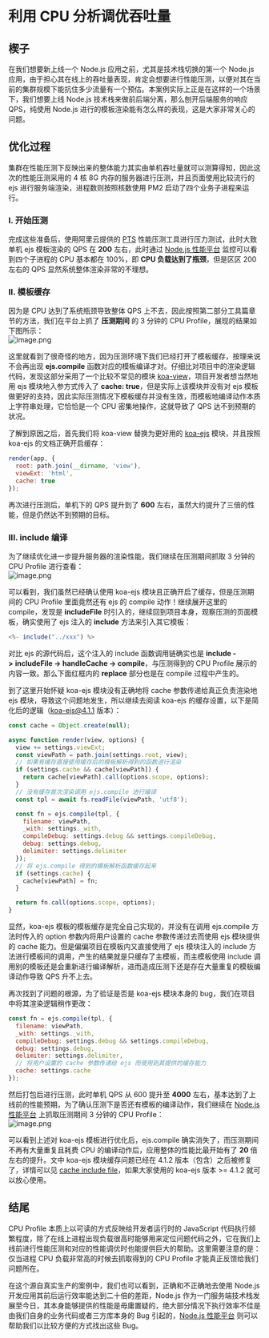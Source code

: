 # 利用 CPU 分析调优吞吐量

<a name="7ac42f43"></a>
## 楔子
在我们想要新上线一个 Node.js 应用之前，尤其是技术栈切换的第一个 Node.js 应用，由于担心其在线上的吞吐量表现，肯定会想要进行性能压测，以便对其在当前的集群规模下能抗住多少流量有一个预估。本案例实际上正是在这样的一个场景下，我们想要上线 Node.js 技术栈来做前后端分离，那么刨开后端服务的响应 QPS，纯使用 Node.js 进行的模板渲染能有怎么样的表现，这是大家非常关心的问题。

<a name="3c538a27"></a>
## 优化过程
集群在性能压测下反映出来的整体能力其实由单机吞吐量就可以测算得知，因此这次的性能压测采用的 4 核 8G 内存的服务器进行压测，并且页面使用比较流行的 ejs 进行服务端渲染，进程数则按照核数使用 PM2 启动了四个业务子进程来运行。

<a name="4eed791b"></a>
### I. 开始压测
完成这些准备后，使用阿里云提供的 [PTS](https://www.aliyun.com/product/pts) 性能压测工具进行压力测试，此时大致单机 ejs 模板渲染的 QPS 在 **200** 左右，此时通过 [Node.js 性能平台](https://www.aliyun.com/product/nodejs) 监控可以看到四个子进程的 CPU 基本都在 100%，即 **CPU 负载达到了瓶颈**，但是区区 200 左右的 QPS 显然系统整体渲染非常的不理想。

<a name="9846109e"></a>
### II. 模板缓存
因为是 CPU 达到了系统瓶颈导致整体 QPS 上不去，因此按照第二部分工具篇章节的方法，我们在平台上抓了 **压测期间** 的 3 分钟的 CPU Profile，展现的结果如下图所示：<br />
![image.png](https://cdn.nlark.com/yuque/0/2019/png/155185/1552629962435-e31a0a4e-53ec-475d-87e9-71073fa6cb9f.png#align=left&display=inline&height=309&name=image.png&originHeight=510&originWidth=1484&size=82278&status=done&width=899)

这里就看到了很奇怪的地方，因为压测环境下我们已经打开了模板缓存，按理来说不会再出现 **ejs.compile** 函数对应的模板编译才对。仔细比对项目中的渲染逻辑代码，发现这部分采用了一个比较不常见的模块 [koa-view](https://www.npmjs.com/package/koa-view)，项目开发者想当然地用 ejs 模块地入参方式传入了 **cache: true**，但是实际上该模块并没有对 ejs 模板做更好的支持，因此实际压测情况下模板缓存并没有生效，而模板地编译动作本质上字符串处理，它恰恰是一个 CPU 密集地操作，这就导致了 QPS 达不到预期的状况。

了解到原因之后，首先我们将 koa-view 替换为更好用的 [koa-ejs](https://www.npmjs.com/package/koa-ejs) 模块，并且按照 koa-ejs 的文档正确开启缓存：

```javascript
render(app, {
  root: path.join(__dirname, 'view'),
  viewExt: 'html',
  cache: true
});
```

再次进行压测后，单机下的 QPS 提升到了 **600** 左右，虽然大约提升了三倍的性能，但是仍然达不到预期的目标。

<a name="35c43542"></a>
### III. include 编译
为了继续优化进一步提升服务器的渲染性能，我们继续在压测期间抓取 3 分钟的 CPU Profile 进行查看：<br />
![image.png](https://cdn.nlark.com/yuque/0/2019/png/155185/1552631435940-0e544e12-b9fa-4559-bbcc-d329e6257193.png#align=left&display=inline&height=332&name=image.png&originHeight=659&originWidth=1480&size=148652&status=done&width=746)

可以看到，我们虽然已经确认使用 koa-ejs 模块且正确开启了缓存，但是压测期间的 CPU Profile 里面竟然还有 ejs 的 compile 动作！继续展开这里的 compile，发现是 **includeFile** 时引入的，继续回到项目本身，观察压测的页面模板，确实使用了 ejs 注入的 **include** 方法来引入其它模板：

```javascript
<%- include("../xxx") %>
```

对比 ejs 的源代码后，这个注入的 include 函数调用链确实也是 **include ->** **includeFile -> handleCache -> compile**，与压测得到的 CPU Profile 展示的内容一致。那么下面红框内的 **replace** 部分也是在 compile 过程中产生的。

到了这里开始怀疑 koa-ejs 模块没有正确地将 cache 参数传递给真正负责渲染地 ejs 模块，导致这个问题地发生，所以继续去阅读 koa-ejs 的缓存设置，以下是简化后的逻辑（koa-ejs@4.1.1 版本）：

```javascript
const cache = Object.create(null);

async function render(view, options) {
  view += settings.viewExt;
  const viewPath = path.join(settings.root, view);
  // 如果有缓存直接使用缓存后的模板解析得到的函数进行渲染
  if (settings.cache && cache[viewPath]) {
    return cache[viewPath].call(options.scope, options);
  }
  // 没有缓存首次渲染调用 ejs.compile 进行编译
  const tpl = await fs.readFile(viewPath, 'utf8');

  const fn = ejs.compile(tpl, {
    filename: viewPath,
    _with: settings._with,
    compileDebug: settings.debug && settings.compileDebug,
    debug: settings.debug,
    delimiter: settings.delimiter
  });
  // 将 ejs.compile 得到的模板解析函数缓存起来
  if (settings.cache) {
    cache[viewPath] = fn;
  }

  return fn.call(options.scope, options);
}
```

显然，koa-ejs 模板的模板缓存是完全自己实现的，并没有在调用 ejs.compile 方法时传入的 option 参数内将用户设置的 cache 参数传递过去而使用 ejs 模块提供的 cache 能力。但是偏偏项目在模板内又直接使用了 ejs 模块注入的 include 方法进行模板间的调用，产生的结果就是只缓存了主模板，而主模板使用 include 调用别的模板还是会重新进行编译解析，进而造成压测下还是存在大量重复的模板编译动作导致 QPS 升不上去。

再次找到了问题的根源，为了验证是否是 koa-ejs 模块本身的 bug，我们在项目中将其渲染逻辑稍作更改：

```javascript
const fn = ejs.compile(tpl, {
  filename: viewPath,
  _with: settings._with,
  compileDebug: settings.debug && settings.compileDebug,
  debug: settings.debug,
  delimiter: settings.delimiter,
  // 将用户设置的 cache 参数传递给 ejs 而使用到其提供的缓存能力
  cache: settings.cache
});
```

然后打包后进行压测，此时单机 QPS 从 600 提升至 **4000** 左右，基本达到了上线前的性能预期，为了确认压测下是否还有模板的编译动作，我们继续在 [Node.js 性能平台](https://www.aliyun.com/product/nodejs) 上抓取压测期间 3 分钟的 CPU Profile：<br />
![image.png](https://cdn.nlark.com/yuque/0/2019/png/155185/1552633282580-8666926c-4a8f-44a8-abe1-69c21af16731.png#align=left&display=inline&height=290&name=image.png&originHeight=478&originWidth=1479&size=87063&status=done&width=896)

可以看到上述对 koa-ejs 模板进行优化后，ejs.compile 确实消失了，而压测期间不再有大量重复且耗费 CPU 的编译动作后，应用整体的性能比最开始有了 **20** 倍左右的提升。文中 koa-ejs 模块缓存问题已经在 4.1.2 版本（包含）之后被修复了，详情可以见 [cache include file](https://github.com/koajs/ejs/pull/45/files)，如果大家使用的 koa-ejs 版本 >= 4.1.2 就可以放心使用。

<a name="d1fb6ef9"></a>
## 结尾
CPU Profile 本质上以可读的方式反映给开发者运行时的 JavaScript 代码执行频繁程度，除了在线上进程出现负载很高时能够用来定位问题代码之外，它在我们上线前进行性能压测和对应的性能调优时也能提供巨大的帮助。这里需要注意的是：仅当进程 CPU 负载非常高的时候去抓取得到的 CPU Profile 才能真正反馈给我们问题所在。

在这个源自真实生产的案例中，我们也可以看到，正确和不正确地去使用 Node.js 开发应用其前后运行效率能达到二十倍的差距，Node.js 作为一门服务端技术栈发展至今日，其本身能够提供的性能是毋庸置疑的，绝大部分情况下执行效率不佳是由我们自身的业务代码或者三方库本身的 Bug 引起的，[Node.js 性能平台](https://www.aliyun.com/product/nodejs) 则可以帮助我们以比较方便的方式找出这些 Bug。

